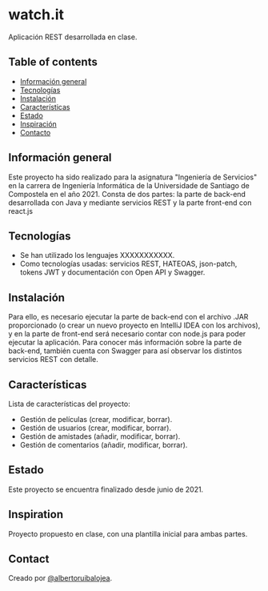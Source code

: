 # watch.it
Aplicación REST desarrollada en clase.

## Table of contents
* [Información general](#informacion-general)
* [Tecnologías](#tecnologias)
* [Instalación](#instalacion)
* [Características](#caracteristicas)
* [Estado](#estado)
* [Inspiración](#inspiracion)
* [Contacto](#contacto)

## Información general
Este proyecto ha sido realizado para la asignatura "Ingeniería de Servicios" en la carrera de Ingeniería Informática de la Universidade de Santiago de Compostela en el año 2021. 
Consta de dos partes: la parte de back-end desarrollada con Java y mediante servicios REST y la parte front-end con react.js

## Tecnologías
* Se han utilizado los lenguajes XXXXXXXXXXX.
* Como tecnologías usadas: servicios REST, HATEOAS, json-patch, tokens JWT y documentación con Open API y Swagger.

## Instalación
Para ello, es necesario ejecutar la parte de back-end con el archivo .JAR proporcionado (o crear un nuevo proyecto en IntelliJ IDEA con los archivos), y en la parte de front-end será necesario contar con node.js para poder ejecutar la aplicación.
Para conocer más información sobre la parte de back-end, también cuenta con Swagger para así observar los distintos servicios REST con detalle.

## Características
Lista de características del proyecto:
* Gestión de películas (crear, modificar, borrar).
* Gestión de usuarios (crear, modificar, borrar).
* Gestión de amistades (añadir, modificar, borrar).
* Gestión de comentarios (añadir, modificar, borrar).

## Estado
Este proyecto se encuentra finalizado desde junio de 2021.

## Inspiration
Proyecto propuesto en clase, con una plantilla inicial para ambas partes.

## Contact
Creado por [@albertoruibalojea](https://github.com/albertoruibalojea).
